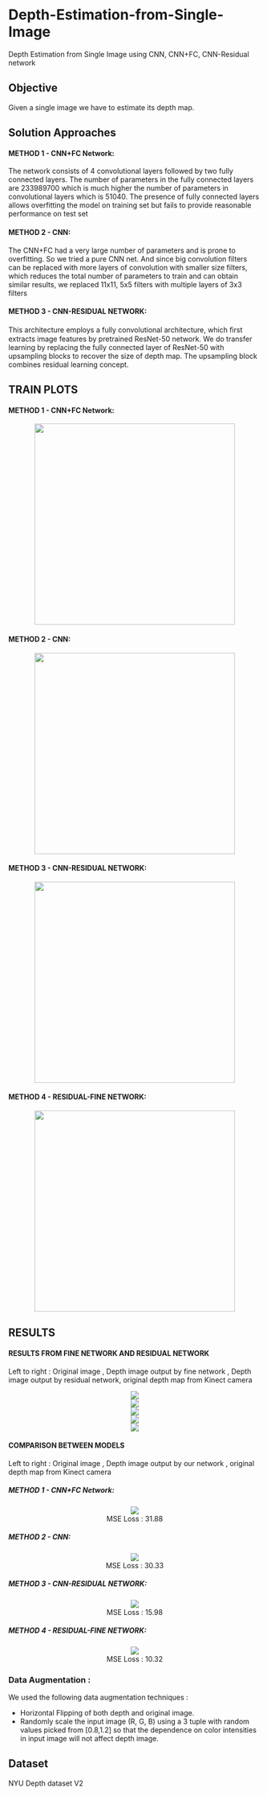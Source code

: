 # Depth-Estimation-from-Single-Image
Depth Estimation from Single Image using CNN, CNN+FC, CNN-Residual network

## Objective
Given a single image we have to estimate its depth map.

## Solution Approaches
#### METHOD 1  -  CNN+FC Network:
The network consists of 4 convolutional layers followed by two fully connected layers. The number of parameters in the fully connected layers are 233989700 which is much higher the number of parameters in convolutional layers which is 51040. The presence of fully connected layers allows overfitting the model on training set but fails to provide reasonable performance on test set 

#### METHOD 2  -  CNN:
The CNN+FC had  a very large number of parameters and is prone to overfitting. So we tried a pure CNN net. And since big convolution filters can be replaced with more layers of convolution with smaller size filters, which reduces the total number of parameters to train and can obtain similar results, we replaced 11x11, 5x5 filters with multiple layers of 3x3 filters

#### METHOD 3 - CNN-RESIDUAL NETWORK:
This architecture employs a fully convolutional architecture, which ﬁrst extracts image features by pretrained ResNet-50 network. We do transfer learning by replacing the fully connected layer of ResNet-50 with upsampling blocks to recover the size of depth map. The upsampling block combines residual learning concept.

## TRAIN PLOTS
#### METHOD 1  -  CNN+FC Network:
<p align='center'>
<img src='./outputs/plot1.png'/ hspace="20" width="400">  
</p>

#### METHOD 2  -  CNN:
<p align='center'>
<img src='./outputs/plot2.png'/ hspace="20" width="400">  
</p>

#### METHOD 3 - CNN-RESIDUAL NETWORK:
<p align='center'>
<img src='./outputs/plot3.png'/ hspace="20" width="400">  
</p>

#### METHOD 4  -  RESIDUAL-FINE NETWORK:
<p align='center'>
<img src='./outputs/plot4.png'/ hspace="20" width="400">  
</p>

## RESULTS
#### RESULTS FROM FINE NETWORK AND RESIDUAL NETWORK
Left to right : Original image , Depth image output by fine network , Depth image output by residual network,  original depth map from Kinect camera
<p align='center'>
<img src='./outputs/img5.png'/ hspace="20" > <br>
<img src='./outputs/img2.png'/ hspace="20" > <br> 
<img src='./outputs/img3.png'/ hspace="20" > <br>
<img src='./outputs/img4.png'/ hspace="20" > <br>
<img src='./outputs/img1.png'/ hspace="20" > <br>
</p>

#### COMPARISON BETWEEN MODELS
Left to right : Original image , Depth image output by our network , original depth map from Kinect camera
##### METHOD 1  -  CNN+FC Network:
<p align='center'>
<img src='./outputs/im1_mod1.png'/ hspace="20" > 
<br>
MSE Loss : 31.88
</p>

##### METHOD 2  -  CNN:
<p align='center'>
<img src='./outputs/im1_mod2.png'/ hspace="20" >  
  <br>
MSE Loss : 30.33
</p>

##### METHOD 3 - CNN-RESIDUAL NETWORK:
<p align='center'>
<img src='./outputs/im1_mod3.png'/ hspace="20" >  
  <br>
MSE Loss : 15.98
</p>

##### METHOD 4 - RESIDUAL-FINE NETWORK:
<p align='center'>
<img src='./outputs/im1_mod4.png'/ hspace="20">  
  <br>
MSE Loss : 10.32
</p>

### Data Augmentation : 
We used the following data augmentation techniques : 
* Horizontal Flipping of both depth and original image.
* Randomly scale the input image (R, G, B) using a 3 tuple with random values picked from [0.8,1.2] so that the dependence on color intensities    in input image will not affect depth image.

## Dataset
NYU Depth dataset V2

